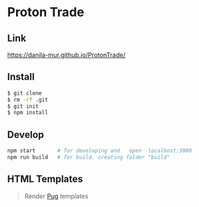 # Proton Trade

## Link
https://danila-mur.github.io/ProtonTrade/

## Install

```sh
$ git clone
$ rm -rf .git
$ git init
$ npm install
```

## Develop

```sh
npm start       # for developing and   open  localhost:3000
npm run build   # for build. creating folder "build"
```

## HTML Templates

> Render [Pug](https://pugjs.org/api/getting-started.html) templates

